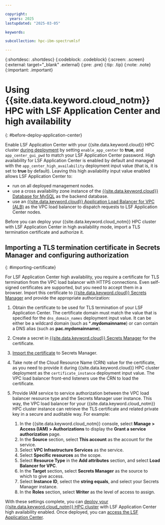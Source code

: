 ```yaml
---

copyright:
  years: 2025
lastupdated: "2025-03-05"

keywords:

subcollection: hpc-ibm-spectrumlsf

---
```


{:shortdesc: .shortdesc}
{:codeblock: .codeblock}
{:screen: .screen}
{:external: target="_blank" .external}
{:pre: .pre}
{:tip: .tip}
{:note: .note}
{:important: .important}

# Using {{site.data.keyword.cloud_notm}} HPC with LSF Application Center and high availability
{: #before-deploy-application-center}

Enable LSF Application Center with your {{site.data.keyword.cloud}} HPC cluster [during deployment](/docs/hpc-ibm-spectrumlsf?topic=hpc-ibm-spectrumlsf-deploy-architecture) by setting `enable_app_center` to **true**, and `app_center_gui_pwd` to match your LSF Application Center password. High availability for LSF Application Center is enabled by default and managed with the `app_center_high_availability` deployment input value (that is, it is set to **true** by default). Leaving this high availability input value enabled allows LSF Application Center to:
* run on all deployed management nodes.
* use a cross availability zone instance of the [{{site.data.keyword.cloud}} Database for MySQL](/docs/databases-for-mysql?topic=databases-for-mysql-getting-started) as the backend database.
* use an [{{site.data.keyword.cloud}} Application Load Balancer for VPC (ALB)](/docs/vpc?topic=vpc-load-balancers-about) as the VPC load balancer to dispatch requests to LSF Application Center nodes.

Before you can deploy your {{site.data.keyword.cloud_notm}} HPC cluster with LSF Application Center in high availability mode, import a TLS termination certificate and authorize it.

## Importing a TLS termination certificate in Secrets Manager and configuring authorization
{: #importing-certificate}

For LSF Application Center high availability, you require a certificate for TLS termination from the VPC load balancer with HTTPS connections. Even self-signed certificates are supported, but you need to accept them in a browser. Import this certificate to [{{site.data.keyword.cloud}} Secrets Manager](/docs/secrets-manager?topic=secrets-manager-arbitrary-secrets&interface=ui) and provide the appropriate authorization:

1. Obtain the certificate to be used for TLS termination of your LSF Application Center. The certificate domain must match the value that is specified for the `dns_domain_names` deployment input value. It can be either be a wildcard domain (such as ***.mydomainname**) or can contain a DNS alias (such as **pac.mydomainname**).

2. Create a secret in [{{site.data.keyword.cloud}} Secrets Manager](/docs/secrets-manager?topic=secrets-manager-arbitrary-secrets&interface=ui) for the certificate.

3. [Import the certificate](/docs/secrets-manager?topic=secrets-manager-certificates&interface=ui) to Secrets Manager.

4. Take note of the Cloud Resource Name (CRN) value for the certificate, as you need to provide it during {{site.data.keyword.cloud}} HPC cluster deployment as the `certificate_instance` deployment input value. The VPC load balancer front-end listeners use the CRN to load the certificate.

5. Provide IAM service to service authorization between the VPC load balancer resource type and the Secrets Manager user instance. This way, the VPC load balancer for your {{site.data.keyword.cloud_notm}} HPC cluster instance can retrieve the TLS certificate and related private key in a secure and auditable way. For example:
    1. In the {{site.data.keyword.cloud_notm}} console, select **Manage > Access (IAM) > Authorizations** to display the **Grant a service authorization** page.
    2. In the **Source** section, select **This account** as the account for the service.
    3. Select **VPC Infrastructure Services** as the service.
    3. Select **Specific resources** as the scope.
    4. Select **Resource Type** in the **Add attributes** section, and select **Load Balancer for VPC**.
    5. In the **Target** section, select **Secrets Manager** as the source to which to give access.
    6. Select **Instance ID**, select the **string equals**, and select your Secrets Manager instance.
    7. In the **Roles** section, select **Writer** as the level of access to assign.

With these settings complete, you can [deploy your {{site.data.keyword.cloud_notm}} HPC cluster](/docs/allowlist/hpc-service?topic=hpc-service-before-you-begin-deploying&interface=ui) with LSF Application Center high availability enabled. Once deployed, you can [access the LSF Application Center](/docs/hpc-ibm-spectrumlsf?topic=hpc-ibm-spectrumlsf-accessing-lsf-gui).
